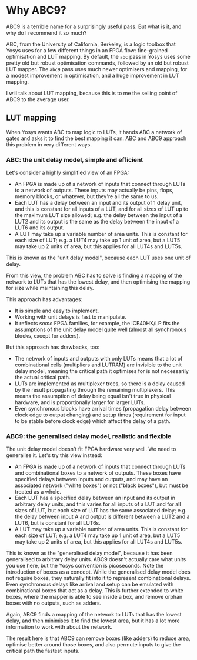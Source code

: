 # Why ABC9?

ABC9 is a terrible name for a surprisingly useful pass. But what is it, and why do I recommend it so much?

ABC, from the University of California, Berkeley, is a logic toolbox that Yosys uses for a few different things in an FPGA flow: fine-grained optimisation and LUT mapping.
By default, the `abc` pass in Yosys uses some pretty old but robust optimisation commands, followed by an old but robust LUT mapper.
The `abc9` pass uses much newer optimisers and mapping, for a modest improvement in optimisation, and a huge improvement in LUT mapping.

I will talk about LUT mapping, because this is to me the selling point of ABC9 to the average user.

## LUT mapping

When Yosys wants ABC to map logic to LUTs, it hands ABC a network of gates and asks it to find the best mapping it can.
ABC and ABC9 approach this problem in very different ways.

### ABC: the unit delay model, simple and efficient

Let's consider a highly simplified view of an FPGA:
- An FPGA is made up of a network of inputs that connect through LUTs to a network of outputs. These inputs may actually be pins, flops, memory blocks, or whatever, but they're all the same to us.
- Each LUT has a delay between an input and its output of 1 delay unit, and this is constant for all inputs of a LUT, and for all sizes of LUT up to the maximum LUT size allowed; e.g. the delay between the input of a LUT2 and its output is the same as the delay between the input of a LUT6 and its output.
- A LUT may take up a variable number of area units. This is constant for each size of LUT; e.g. a LUT4 may take up 1 unit of area, but a LUT5 may take up 2 units of area, but this applies for all LUT4s and LUT5s.

This is known as the "unit delay model", because each LUT uses one unit of delay.

From this view, the problem ABC has to solve is finding a mapping of the network to LUTs that has the lowest delay, and then optimising the mapping for size while maintaining this delay.

This approach has advantages:
- It is simple and easy to implement.
- Working with unit delays is fast to manipulate.
- It reflects *some* FPGA families, for example, the iCE40HX/LP fits the assumptions of the unit delay model quite well (almost all synchronous blocks, except for adders).

But this approach has drawbacks, too:
- The network of inputs and outputs with only LUTs means that a lot of combinational cells (multipliers and LUTRAM) are invisible to the unit delay model, meaning the critical path it optimises for is not necessarily the actual critical path.
- LUTs are implemented as multiplexer trees, so there is a delay caused by the result propagating through the remaining multiplexers. This means the assumption of delay being equal isn't true in physical hardware, and is proportionally larger for larger LUTs.
- Even synchronous blocks have arrival times (propagation delay between clock edge to output changing) and setup times (requirement for input to be stable before clock edge) which affect the delay of a path.

### ABC9: the generalised delay model, realistic and flexible

The unit delay model doesn't fit FPGA hardware very well. We need to generalise it. Let's try this view instead:
- An FPGA is made up of a network of inputs that connect through LUTs and combinational boxes to a network of outputs. These boxes have specified delays between inputs and outputs, and may have an associated network ("white boxes") or not ("black boxes"), but must be treated as a whole.
- Each LUT has a specified delay between an input and its output in arbitrary delay units, and this varies for all inputs of a LUT and for all sizes of LUT, but each size of LUT has the same associated delay; e.g. the delay between input A and output is different between a LUT2 and a LUT6, but is constant for all LUT6s.
- A LUT may take up a variable number of area units. This is constant for each size of LUT; e.g. a LUT4 may take up 1 unit of area, but a LUT5 may take up 2 units of area, but this applies for all LUT4s and LUT5s.

This is known as the "generalised delay model", because it has been generalised to arbitrary delay units. ABC9 doesn't actually care what units you use here, but the Yosys convention is picoseconds.
Note the introduction of boxes as a concept. While the generalised delay model does not require boxes, they naturally fit into it to represent combinational delays.
Even synchronous delays like arrival and setup can be emulated with combinational boxes that act as a delay.
This is further extended to white boxes, where the mapper is able to see inside a box, and remove orphan boxes with no outputs, such as adders.

Again, ABC9 finds a mapping of the network to LUTs that has the lowest delay, and then minimises it to find the lowest area, but it has a lot more information to work with about the network.

The result here is that ABC9 can remove boxes (like adders) to reduce area, optimise better around those boxes, and also permute inputs to give the critical path the fastest inputs.
